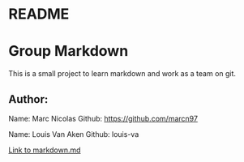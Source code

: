 # README
# Group Markdown
This is a small project to learn markdown and work as a team on git.
## Author:
Name: Marc Nicolas
Github: https://github.com/marcn97

Name: Louis Van Aken
Github: louis-va

[Link to markdown.md](groupeMarkDown/tree/marc/markdown.md)

